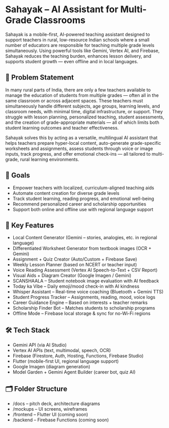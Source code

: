 # Sahayak – AI Assistant for Multi-Grade Classrooms

Sahayak is a mobile-first, AI-powered teaching assistant designed to support teachers in rural, low-resource Indian schools where a small number of educators are responsible for teaching multiple grade levels simultaneously. Using powerful tools like Gemini, Vertex AI, and Firebase, Sahayak reduces the teaching burden, enhances lesson delivery, and supports student growth — even offline and in local languages.

## 🧠 Problem Statement

In many rural parts of India, there are only a few teachers available to manage the education of students from multiple grades — often all in the same classroom or across adjacent spaces. These teachers must simultaneously handle different subjects, age groups, learning levels, and classroom needs, with minimal time, digital infrastructure, or support. They struggle with lesson planning, personalized teaching, student assessments, and the creation of grade-appropriate materials — all of which limits both student learning outcomes and teacher effectiveness.

Sahayak solves this by acting as a versatile, multilingual AI assistant that helps teachers prepare hyper-local content, auto-generate grade-specific worksheets and assignments, assess students through voice or image inputs, track progress, and offer emotional check-ins — all tailored to multi-grade, rural learning environments.

## 🎯 Goals

* Empower teachers with localized, curriculum-aligned teaching aids
* Automate content creation for diverse grade levels
* Track student learning, reading progress, and emotional well-being
* Recommend personalized career and scholarship opportunities
* Support both online and offline use with regional language support

## 🌟 Key Features

*  Local Content Generator (Gemini – stories, analogies, etc. in regional language)
*  Differentiated Worksheet Generator from textbook images (OCR + Gemini)
*  Assignment + Quiz Creator (Auto/Custom + Firebase Save)
*  Weekly Lesson Planner (based on NCERT or teacher input)
*  Voice Reading Assessment (Vertex AI Speech-to-Text + CSV Report)
*  Visual Aids + Diagram Creator (Google Imagen / Gemini)
*  SCANSHAALA – Student notebook image evaluation with AI feedback
*  Today ka Vibe – Daily emoji/mood check-in with AI kindness
*  Whisper Assistant – Real-time voice coaching (Bluetooth + Gemini TTS)
*  Student Progress Tracker – Assignments, reading, mood, voice logs
*  Career Guidance Engine – Based on interests + teacher remarks
*  Scholarship Finder Bot – Matches students to scholarship programs
*  Offline Mode – Firebase local storage & sync for no-Wi-Fi regions

## 🛠️ Tech Stack

* Gemini API (via AI Studio)
* Vertex AI APIs (text, multimodal, speech, OCR)
* Firebase (Firestore, Auth, Hosting, Functions, Firebase Studio)
* Flutter (mobile-first UI, regional language support)
* Google Imagen (diagram generation)
* Model Garden + Gemini Agent Builder (career bot, quiz AI)

## 🗂 Folder Structure

* /docs – pitch deck, architecture diagrams
* /mockups – UI screens, wireframes
* /frontend – Flutter UI (coming soon)
* /backend – Firebase Functions (coming soon)

